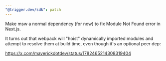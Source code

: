 ```yaml
---
"@trigger.dev/sdk": patch
---
```


Make msw a normal dependency (for now) to fix Module Not Found error in Next.js.

It turns out that webpack will "hoist" dynamically imported modules and attempt to resolve them at build time, even though it's an optional peer dep:

https://x.com/maverickdotdev/status/1782465214308319404

